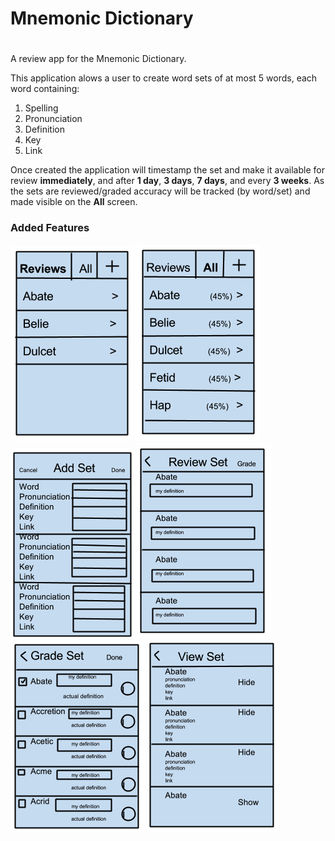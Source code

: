 # Mnemonic Dictionary
#

A review app for the Mnemonic Dictionary.

This application alows a user to create word sets of at most 5 words, each word containing:

1. Spelling
2. Pronunciation
3. Definition
4. Key
5. Link

Once created the application will timestamp the set and make it available for review **immediately**, and after **1 day**, **3 days**, **7 days**, and every **3 weeks**. As the sets are reviewed/graded accuracy will be tracked (by word/set) and made visible on the **All** screen.

### Added Features

![Reviews](/screenshots/Reviews.png) ![All](/screenshots/All.png) ![Add](/screenshots/Add.png) ![Review](/screenshots/Review.png) ![Grade](/screenshots/Grade.png) ![View](/screenshots/View.png)
